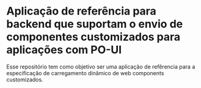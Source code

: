# Aplicação de referência para backend que suportam o envio de componentes customizados para aplicações com PO-UI

Esse repositório tem como objetivo ser uma aplicação de refêrencia para a especificação de carregamento dinâmico de web components customizados.